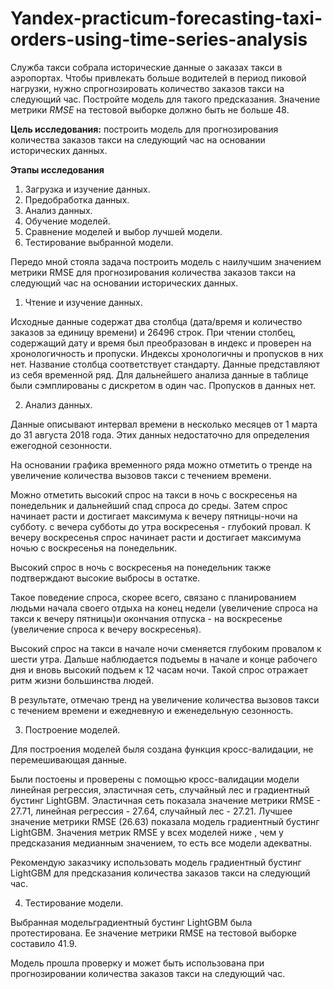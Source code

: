 # Yandex-practicum-forecasting-taxi-orders-using-time-series-analysis

Служба такси собрала исторические данные о заказах такси в аэропортах. Чтобы привлекать больше водителей в период пиковой нагрузки, нужно спрогнозировать количество заказов такси на следующий час. Постройте модель для такого предсказания.
Значение метрики *RMSE* на тестовой выборке должно быть не больше 48.

<b>Цель исследования:</b> построить модель для прогнозирования количества заказов такси на следующий час на основании исторических данных.

<b>Этапы исследования</b>

1. Загрузка и изучение данных.
2. Предобработка данных.
3. Анализ данных.
4. Обучение моделей.
5. Сравнение моделей и выбор лучшей модели.
6. Тестирование выбранной модели.

Передо мной стояла задача построить модель с наилучшим значением метрики RMSE для прогнозирования количества заказов такси на следующий час на основании исторических данных.

1. Чтение и изучение данных.

Исходные данные содержат два столбца (дата/время и количество заказов за единицу времени) и 26496 строк. При чтении столбец, содержащий дату и время был преобразован в индекс и проверен на хронологичность и пропуски. Индексы хронологичны и пропусков в них нет. Название столбца соответствует стандарту. Данные представляют из себя временной ряд. Для дальнейшего анализа данные в таблице были сэмплированы с дискретом в один час. Пропусков в данных нет.

2. Анализ данных.

Данные описывают интервал времени в несколько месяцев от 1 марта до 31 августа 2018 года. Этих данных недостаточно для определения ежегодной сезонности.

На основании графика временного ряда можно отметить о тренде на увеличение количества вызовов такси с течением времени.

Можно отметить высокий спрос на такси в ночь с воскресенья на понедельник и дальнейший спад спроса до среды. Затем спрос начинает расти и достигает максимума к вечеру пятницы-ночи на субботу. с вечера субботы до утра воскресенья - глубокий провал. К вечеру воскресенья спрос начинает расти и достигает максимума ночью с воскресенья на понедельник.

Высокий спрос в ночь с воскресенья на понедельник также подтверждают высокие выбросы в остатке.

Такое поведение спроса, скорее всего, связано с планированием людьми начала своего отдыха на конец недели (увеличение спроса на такси к вечеру пятницы)и окончания отпуска - на воскресенье (увеличение спроса к вечеру воскресенья).

Высокий спрос на такси в начале ночи сменяется глубоким провалом к шести утра. Дальше наблюдается подъемы в начале и конце рабочего дня и вновь высокий подъем к 12 часам ночи. Такой спрос отражает ритм жизни большинства людей.

В результате, отмечаю тренд на увеличение количества вызовов такси с течением времени и ежедневную и еженедельную сезонность.


3. Построение моделей.

Для построения моделей быля создана функция кросс-валидации, не перемешивающая данные.

Были постоены и проверены с помощью кросс-валидации модели линейная регрессия, эластичная сеть, случайный лес и градиентный бустинг LightGBM. Эластичная сеть показала значение метрики RMSE - 27.71, линейная регрессия - 27.64, случайный лес - 27.21. Лучшее значение метрики RMSE (26.63) показала модель градиентный бустинг LightGBM. Значения метрик RMSE у всех моделей ниже , чем у предсказания медианным значением, то есть все модели адекватны.

Рекомендую заказчику использовать модель градиентный бустинг LightGBM для предсказания количества заказов такси на следующий час.

4. Тестирование модели.

Выбранная модельградиентный бустинг LightGBM была протестирована. Ее значение метрики RMSE на тестовой выборке составило  41.9.

Модель  прошла проверку и может быть использована при прогнозировании количества заказов такси на следующий час.
